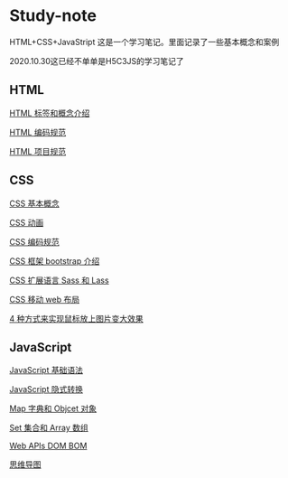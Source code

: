 # Study-note

HTML+CSS+JavaStript
这是一个学习笔记。里面记录了一些基本概念和案例

2020.10.30这已经不单单是H5C3JS的学习笔记了

## HTML

[HTML 标签和概念介绍](./HTML/HTML语法规范.md)

[HTML 编码规范](./HTML/html-style-guide.md)

[HTML 项目规范](./HTML/项目规范.md)

## CSS

[CSS 基本概念](./CSS/CSS.md)

[CSS 动画](./CSS/CSS动画.md)

[CSS 编码规范](./CSS/css-style-guide.md)

[CSS 框架 bootstrap 介绍](./CSS/CSS框架.md)

[CSS 扩展语言 Sass 和 Lass](./CSS/CSS扩展语言.md)

[CSS 移动 web 布局](./CSS/CSS移动web布局.md)

[4 种方式来实现鼠标放上图片变大效果](./CSS/图片方法效果/scale/html/scale.html)

## JavaScript

[JavaScript 基础语法](./JavaScript/JavaScript.md)

[JavaScript 隐式转换](./JavaScript/JavaScript隐式转换.md)

[Map 字典和 Objcet 对象](./JavaScript/Map字典和Objcet对象.md)

[Set 集合和 Array 数组](./JavaScript/Set集合和Array数组.md)

[Web APIs DOM BOM](./JavaScript/WebAPIs.md)

[思维导图](./JavaScript/思维导图)
